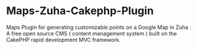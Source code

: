 Maps-Zuha-Cakephp-Plugin
========================

Maps Plugin for generating customizable points on a Google Map in Zuha : A free open source CMS ( content management system ) built on the CakePHP rapid development MVC framework. 